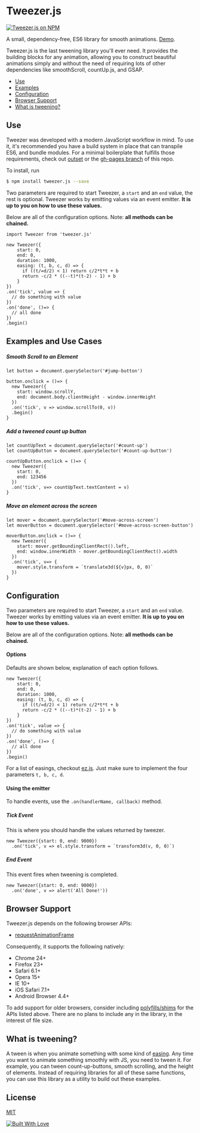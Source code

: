 # Tweezer.js

[![Tweezer.js on NPM](https://img.shields.io/npm/v/tweezer.js.svg)](https://www.npmjs.com/package/tweezer.js)

A small, dependency-free, ES6 library for smooth animations. [Demo](http://jaxgeller.com/tweezer.js/).

Tweezer.js is the last tweening library you'll ever need. It provides the building blocks for any animation, allowing you to construct beautiful animations simply and without the need of requiring lots of other dependencies like smoothScroll, countUp.js, and GSAP.

+ [Use](https://github.com/jaxgeller/tweezer.js#use)
+ [Examples](https://github.com/jaxgeller/tweezer.js#examples)
+ [Configuration](https://github.com/jaxgeller/tweezer.js#configuration)
+ [Browser Support](https://github.com/jaxgeller/tweezer.js#browser-support)
+ [What is tweening?](https://github.com/jaxgeller/tweezer.js#what-is-tweening)

## Use

Tweezer was developed with a modern JavaScript workflow in mind. To use it, it's recommended you have a build system in place that can transpile ES6, and bundle modules. For a minimal boilerplate that fulfills those requirements, check out [outset](https://github.com/callmecavs/outset) or the [gh-pages branch](https://github.com/jaxgeller/tweezer.js/tree/gh-pages) of this repo.

To install, run

```bash
$ npm install tweezer.js --save
```

Two parameters are required to start Tweezer, a `start` and an `end` value, the rest is optional. Tweezer works by emitting values via an event emitter. **It is up to you on how to use these values.**

Below are all of the configuration options. Note: **all methods can be chained.**

```es6
import Tweezer from 'tweezer.js'

new Tweezer({
    start: 0,
    end: 0,
    duration: 1000,
    easing: (t, b, c, d) => {
      if ((t/=d/2) < 1) return c/2*t*t + b
      return -c/2 * ((--t)*(t-2) - 1) + b
    }
})
.on('tick', value => {
  // do something with value
})
.on('done', ()=> {
  // all done
})
.begin()
```

## Examples and Use Cases

##### Smooth Scroll to an Element

```es6
let button = document.querySelector('#jump-button')

button.onclick = ()=> {
  new Tweezer({
    start: window.scrollY,
    end: document.body.clientHeight - window.innerHeight
  })
  .on('tick', v => window.scrollTo(0, v))
  .begin()
}
```

##### Add a tweened count up button

```es6
let countUpText = document.querySelector('#count-up')
let countUpButton = document.querySelector('#count-up-button')

countUpButton.onclick = ()=> {
  new Tweezer({
    start: 0,
    end: 123456
  })
  .on('tick', v=> countUpText.textContent = v)
}
```

##### Move an element across the screen

```es6
let mover = document.querySelector('#move-across-screen')
let moverButton = document.querySelector('#move-across-screen-button')

moverButton.onclick = ()=> {
  new Tweezer({
    start: mover.getBoundingClientRect().left,
    end: window.innerWidth - mover.getBoundingClientRect().width
  })
  .on('tick', v=> {
    mover.style.transform = `translate3d(${v}px, 0, 0)`
  })
}
```

## Configuration

Two parameters are required to start Tweezer, a `start` and an `end` value. Tweezer works by emitting values via an event emitter. **It is up to you on how to use these values.**

Below are all of the configuration options. Note: **all methods can be chained.**

#### Options
Defaults are shown below, explanation of each option follows.

```es6
new Tweezer({
    start: 0,
    end: 0,
    duration: 1000,
    easing: (t, b, c, d) => {
      if ((t/=d/2) < 1) return c/2*t*t + b
      return -c/2 * ((--t)*(t-2) - 1) + b
    }
})
.on('tick', value => {
  // do something with value
})
.on('done', ()=> {
  // all done
})
.begin()
```

For a list of easings, checkout [ez.js](https://github.com/jaxgeller/ez.js). Just make sure to implement the four parameters `t, b, c, d`.

#### Using the emitter

To handle events, use the `.on(handlerName, callback)` method.

##### Tick Event

This is where you should handle the values returned by tweezer.

```es6
new Tweezer({start: 0, end: 9000})
  .on('tick', v => el.style.transform = `transform3d(v, 0, 0)`)
```

##### End Event

This event fires when tweening is completed.

```es6
new Tweezer({start: 0, end: 9000})
  .on('done', v => alert('All Done!'))
```

## Browser Support

Tweezer.js depends on the following browser APIs:

* [requestAnimationFrame](https://developer.mozilla.org/en-US/docs/Web/API/window/requestAnimationFrame)

Consequently, it supports the following natively:

* Chrome 24+
* Firefox 23+
* Safari 6.1+
* Opera 15+
* IE 10+
* iOS Safari 7.1+
* Android Browser 4.4+

To add support for older browsers, consider including [polyfills/shims](https://gist.github.com/paulirish/1579671) for the APIs listed above. There are no plans to include any in the library, in the interest of file size.

## What is tweening?

A tween is when you animate something with some kind of [easing](http://easings.net/). Any time you want to animate something smoothly with JS, you need to tween it. For example, you can tween count-up-buttons, smooth scrolling, and the height of elements. Instead of requiring libraries for all of these same functions, you can use this library as a utility to build out these examples.

## License

[MIT](https://github.com/jaxgeller/tweezer.js/blob/master/LICENSE)

[![Built With Love](http://forthebadge.com/images/badges/built-with-love.svg)](http://forthebadge.com)
